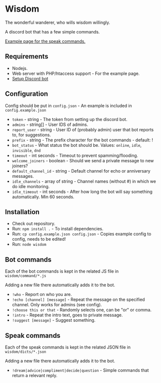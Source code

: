 # Wisdom
The wonderful wanderer, who wills wisdom willingly.

A discord bot that has a few simple commands.

[Example page for the speak commands.](https://wisdom.nimja.com/)

## Requirements

* Nodejs.
* Web server with PHP/htaccess support - For the example page.
* [Setup Discord bot](https://github.com/reactiflux/discord-irc/wiki/Creating-a-discord-bot-&-getting-a-token)

## Configuration
Config should be put in `config.json` - An example is included in `config.example.json`

* `token` - string - The token from setting up the discord bot.
* `admins` - string[] - User IDS of admins.
* `report_user` - string - User ID of (probably admin) user that bot reports to, for suggestions.
* `prefix` - string - The prefix character for the bot commands - default: !
* `bot_status` - What status the bot should be. Values: `online`, `idle`, `invisible`, `dnd`
* `timeout` - int seconds - Timeout to prevent spamming/flooding.
* `welcome_joiners` - boolean - Should we send a private message to new joiners?
* `default_channel_id` - string - Default channel for echo or anniversary messages.
* `idle_channels` - array of string - Channel names (without \#) in which we do idle monitoring.
* `idle_timeout` - int seconds - After how long the bot will say something automatically. Min 60 seconds.

## Installation

* Check out repository.
* Run: `npm install .` - To install dependencies.
* Run: `cp config.example.json config.json` - Copies example config to config, needs to be edited!
* Run: `node wisdom`

## Bot commands
Each of the bot commands is kept in the related JS file in `wisdom/command/*.js`

Adding a new file there automatically adds it to the bot.

* `!who` - Report on who you are.
* `!echo [channel] [message]` - Repeat the message on the specified channel. Only works for admins (see config).
* `!choose this or that` - Randomly selects one, can be "or" or comma.
* `!intro` - Repeat the intro text, goes to private message.
* `!suggest [message]` - Suggest something.

## Speak commands
Each of the speak commands is kept in the related JSON file in `wisdom/dicts/*.json`

Adding a new file there automatically adds it to the bot.

* `!dream|advice|compliment|decide|question` - Simple commands that return a relevant reply.
